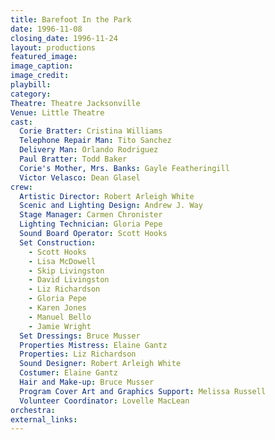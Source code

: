 ```yaml
---
title: Barefoot In the Park
date: 1996-11-08
closing_date: 1996-11-24
layout: productions
featured_image: 
image_caption:
image_credit:
playbill: 
category: 
Theatre: Theatre Jacksonville
Venue: Little Theatre
cast:
  Corie Bratter: Cristina Williams
  Telephone Repair Man: Tito Sanchez
  Delivery Man: Orlando Rodriguez
  Paul Bratter: Todd Baker
  Corie's Mother, Mrs. Banks: Gayle Featheringill
  Victor Velasco: Dean Glasel
crew:
  Artistic Director: Robert Arleigh White
  Scenic and Lighting Design: Andrew J. Way
  Stage Manager: Carmen Chronister
  Lighting Technician: Gloria Pepe
  Sound Board Operator: Scott Hooks
  Set Construction:
    - Scott Hooks
    - Lisa McDowell
    - Skip Livingston
    - David Livingston
    - Liz Richardson
    - Gloria Pepe
    - Karen Jones
    - Manuel Bello
    - Jamie Wright
  Set Dressings: Bruce Musser
  Properties Mistress: Elaine Gantz
  Properties: Liz Richardson
  Sound Designer: Robert Arleigh White
  Costumer: Elaine Gantz
  Hair and Make-up: Bruce Musser
  Program Cover Art and Graphics Support: Melissa Russell
  Volunteer Coordinator: Lovelle MacLean
orchestra:
external_links:
---
```

